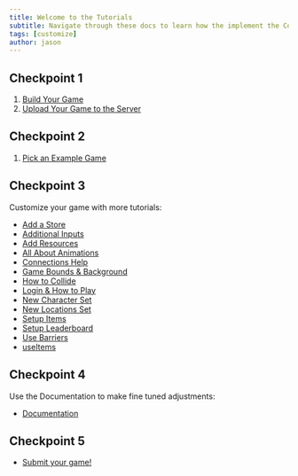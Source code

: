 ```yaml
---
title: Welcome to the Tutorials
subtitle: Navigate through these docs to learn how the implement the CodeChangers io Game Library
tags: [customize]
author: jason
---
```


## Checkpoint 1
1. [Build Your Game](/tutorials/setup)
2. [Upload Your Game to the Server](/tutorials/uploadtoserver)

## Checkpoint 2
1. [Pick an Example Game](/pickagame/)

## Checkpoint 3
Customize your game with more tutorials:
 - [Add a Store](/tutorials/blocks/addAStore/)
 - [Additional Inputs](/tutorials/blocks/additionalInputs/)
 - [Add Resources](/tutorials/blocks/addResources/)
 - [All About Animations](/tutorials/blocks/allAboutAnimations/)
 - [Connections Help](/tutorials/blocks/connectionsHelp/)
 - [Game Bounds & Background](/tutorials/blocks/gameBoundsAndBackground/)
 - [How to Collide](/tutorials/blocks/howToCollide/)
 - [Login & How to Play](/tutorials/blocks/loginAndHowToPlay/)
 - [New Character Set](/tutorials/blocks/newCharacterSet/)
 - [New Locations Set](/tutorials/blocks/newLocationsSet/)
 - [Setup Items](/tutorials/blocks/setupItems/)
 - [Setup Leaderboard](/tutorials/blocks/setupLeaderboard/)
 - [Use Barriers](/tutorials/blocks/useBarrier/)
 - [useItems](/tutorials/blocks/useItems/)

## Checkpoint 4
Use the Documentation to make fine tuned adjustments:
 - [Documentation](/docs/welcome/)

## Checkpoint 5
 - [Submit your game!](https://docs.google.com/forms/d/e/1FAIpQLSc_Fr_3vfLv6J4cVgW3KUM_-C9i5T23Xw-KWw1zx8u7dc5Hng/viewform?usp=sf_link)
